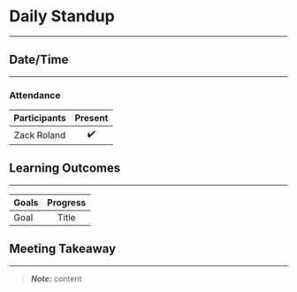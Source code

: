 # Daily Standup
---
## Date/Time
---
### Attendance

| Participants | Present |
| :---: | :---: |
| Zack Roland | ✔️ |

## Learning Outcomes
---

| Goals | Progress |
| :--- | :---: |
| Goal | Title |

## Meeting Takeaway
---
> **_Note:_** content
